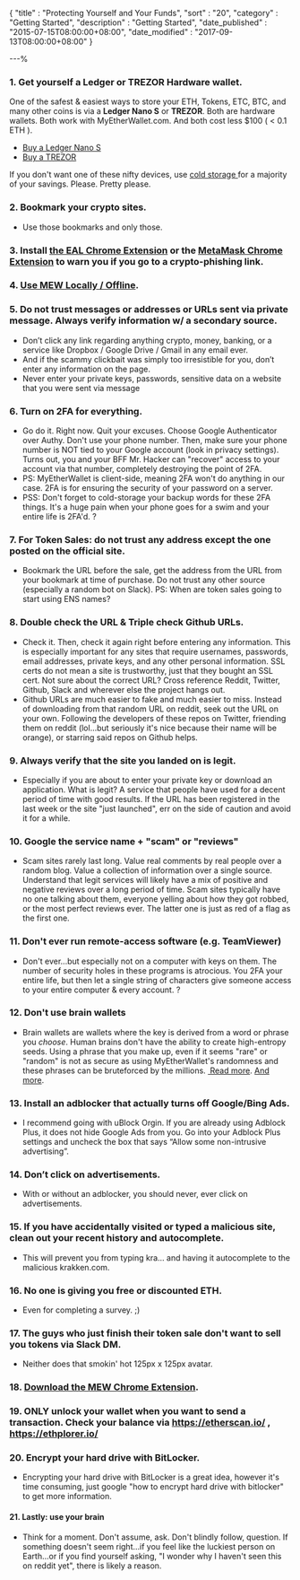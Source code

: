 {
"title"       : "Protecting Yourself and Your Funds",
"sort"        : "20",
"category"    : "Getting Started",
"description" : "Getting Started",
"date_published" : "2015-07-15T08:00:00+08:00",
"date_modified"  : "2017-09-13T08:00:00+08:00"
}

---%




### 1. Get yourself a Ledger or TREZOR Hardware wallet.
<p id="pyayfp_1">
One of the safest &amp; easiest ways to store your ETH, Tokens, ETC, BTC, and many other coins is via a <strong>Ledger Nano S</strong> or <strong>TREZOR</strong>. Both are hardware wallets. Both work with MyEtherWallet.com. And both cost less $100 ( &lt; 0.1 ETH ).
</p>
<ul>
  <li id="pyayfl_1">
    <a href='https://www.ledger.com/products/ledger-nano-s?r=fa4b' target='_blank'>Buy a Ledger Nano S</a>
  </li>
  <li id="pyayfl_2">
    <a href='https://trezor.io/?a=myetherwallet.com' target='_blank'> Buy a TREZOR</a>
  </li>
</ul>

<p id="pyayfp_2">
If you don't want one of these nifty devices, use <a href='https://kb.myetherwallet.com/offline/ethereum-cold-storage-with-myetherwallet.html' target='_blank'>cold storage </a> for a majority of your savings. Please. Pretty please.
</p>

### 2. Bookmark your crypto sites.
<ul>
  <li id="pyayfl_3">
    Use those bookmarks and only those.
  </li>
</ul>

### 3. Install [the EAL Chrome Extension](https://chrome.google.com/webstore/detail/etheraddresslookup/pdknmigbbbhmllnmgdfalmedcmcefdfn) or the [MetaMask Chrome Extension](https://chrome.google.com/webstore/detail/metamask/nkbihfbeogaeaoehlefnkodbefgpgknn) to warn you if you go to a crypto-phishing link.

### 4. [Use MEW Locally / Offline](https://kb.myetherwallet.com/offline/running-myetherwallet-locally.html).

### 5. Do not trust messages or addresses or URLs sent via private message. Always verify information w/ a secondary source.
<ul>
  <li id="pyayfl_4">
    Don’t click any link regarding anything crypto, money, banking, or a service like Dropbox / Google Drive / Gmail in any email ever.
  </li>
  <li id="pyayfl_5">
    And if the scammy clickbait was simply too irresistible for you, don’t enter any information on the page.
  </li>
  <li id="pyayfl_6">
    Never enter your private keys, passwords, sensitive data on a website that you were sent via message
  </li>
</ul>

### 6. Turn on 2FA for everything.
<ul>
  <li id="pyayfl_7">
    Go do it. Right now. Quit your excuses. Choose Google Authenticator over Authy. Don't use your phone number. Then, make sure your phone number is NOT tied to your Google account (look in privacy settings). Turns out, you and your BFF Mr. Hacker can "recover" access to your account via that number, completely destroying the point of 2FA.
  </li>
  <li id="pyayfl_8">
    PS: MyEtherWallet is client-side, meaning 2FA won't do anything in our case. 2FA is for ensuring the security of your password on a server.
  </li>
  <li id="pyayfl_9">
    PSS: Don't forget to cold-storage your backup words for these 2FA things. It's a huge pain when your phone goes for a swim and your entire life is 2FA'd. ?
  </li>
</ul>

### 7. For Token Sales: do not trust any address except the one posted on the official site.
<ul>
  <li id="pyayfl_10">
    Bookmark the URL before the sale, get the address from the URL from your bookmark at time of purchase. Do not trust any other source (especially a random bot on Slack). PS: When are token sales going to start using ENS names?
  </li>
</ul>

### 8. Double check the URL & Triple check Github URLs.
<ul>
  <li id="pyayfl_11">
    Check it. Then, check it again right before entering any information. This is especially important for any sites that require usernames, passwords, email addresses, private keys, and any other personal information. SSL certs do not mean a site is trustworthy, just that they bought an SSL cert. Not sure about the correct URL? Cross reference Reddit, Twitter, Github, Slack and wherever else the project hangs out.
  </li>
  <li id="pyayfl_12">
    Github URLs are much easier to fake and much easier to miss. Instead of downloading from that random URL on reddit, seek out the URL on your own. Following the developers of these repos on Twitter, friending them on reddit (lol...but seriously it's nice because their name will be orange), or starring said repos on Github helps.
  </li>
</ul>

### 9. Always verify that the site you landed on is legit.
<ul>
  <li id="pyayfl_13">
    Especially if you are about to enter your private key or download an application. What is legit? A service that people have used for a decent period of time with good results. If the URL has been registered in the last week or the site "just launched", err on the side of caution and avoid it for a while.
  </li>
</ul>

### 10. Google the service name + "scam" or "reviews"
 <ul>
   <li id="pyayfl_14">
     Scam sites rarely last long. Value real comments by real people over a random blog. Value a collection of information over a single source. Understand that legit services will likely have a mix of positive and negative reviews over a long period of time. Scam sites typically have no one talking about them, everyone yelling about how they got robbed, or the most perfect reviews ever. The latter one is just as red of a flag as the first one.
   </li>
 </ul>

### 11. Don't ever run remote-access software (e.g. TeamViewer)
<ul>
  <li id="pyayfl_15">
    Don't ever...but especially not on a computer with keys on them. The number of security holes in these programs is atrocious. You 2FA your entire life, but then let a single string of characters give someone access to your entire computer & every account. ?
  </li>
</ul>

### 12. Don't use brain wallets
<ul>
  <li id="pyayfl_16">
    Brain wallets are wallets where the key is derived from a word or phrase you <em>choose</em>. Human brains don't have the ability to create high-entropy seeds. Using a phrase that you make up, even if it seems "rare" or "random" is not as secure as using MyEtherWallet's randomness and these phrases can be bruteforced by the millions. <a href='https://arstechnica.com/security/2013/10/how-the-bible-and-youtube-are-fueling-the-next-frontier-of-password-cracking/' target='_blank'> Read more</a>. <a href='https://arstechnica.com/security/2016/02/password-cracking-attacks-on-bitcoin-wallets-net-103000/' target='_blank'> And more</a>.
  </li>
</ul>

### 13. Install an adblocker that actually turns off Google/Bing Ads.
<ul>
  <li id="pyayfl_17">
    I recommend going with uBlock Orgin. If you are already using Adblock Plus, it does not hide Google Ads from you. Go into your Adblock Plus settings and uncheck the box that says “Allow some non-intrusive advertising”.
  </li>
</ul>

### 14. Don’t click on advertisements.
<ul>
  <li id="pyayfl_18">
    With or without an adblocker, you should never, ever click on advertisements.
  </li>
</ul>

### 15. If you have accidentally visited or typed a malicious site, clean out your recent history and autocomplete.
<ul>
  <li id="pyayfl_19">
    This will prevent you from typing kra… and having it autocomplete to the malicious krakken.com.
  </li>
</ul>


### 16. No one is giving you free or discounted ETH.
<ul>
  <li id="pyayfl_20">
    Even for completing a survey. ;)
  </li>
</ul>

### 17. The guys who just finish their token sale don't want to sell you tokens via Slack DM.
<ul>
  <li id="pyayfl_21">
    Neither does that smokin' hot 125px x 125px avatar.
  </li>
</ul>

### 18. <a href='https://chrome.google.com/webstore/detail/myetherwallet/nlbmnnijcnlegkjjpcfjclmcfggfefdm?hl=en' target='_blank'> Download the MEW Chrome Extension</a>.

### 19. ONLY unlock your wallet when you want to send a transaction. Check your balance via <a href='https://etherscan.io/' target='_blank'> https://etherscan.io/ </a>, <a href='https://ethplorer.io/' target='_blank'>https://ethplorer.io/</a>

### 20. Encrypt your hard drive with BitLocker.
<ul>
  <li id="pyayfl_21">
    Encrypting your hard drive with BitLocker is a great idea, however it's time consuming, just google "how to encrypt hard drive with bitlocker" to get more information.
  </li>
</ul>

#### 21. Lastly: use your brain
<ul>
  <li id="pyayfl_22">
    Think for a moment. Don't assume, ask. Don't blindly follow, question. If something doesn't seem right...if you feel like the luckiest person on Earth...or if you find yourself asking, "I wonder why I haven't seen this on reddit yet", there is likely a reason.
  </li>
</ul>
